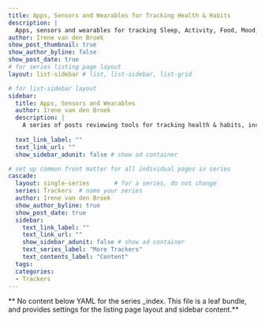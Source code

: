 ```yaml
---
title: Apps, Sensors and Wearables for Tracking Health & Habits
description: |
  Apps, sensors and wearables for tracking Sleep, Activity, Food, Mood, Brain, Body, Environment and Habits
author: Irene van den Broek
show_post_thumbnail: true
show_author_byline: false
show_post_date: true
# for series listing page layout
layout: list-sidebar # list, list-sidebar, list-grid

# for list-sidebar layout
sidebar: 
  title: Apps, Sensors and Wearables
  author: Irene van den Broek
  description: |
    A series of posts reviewing tools for tracking health & habits, including **descriptions**, **reviews**, and extensive **how-to** on data collection, analysis and visualization. 
    
  text_link_label: ""
  text_link_url: ""
  show_sidebar_adunit: false # show ad container

# set up common front matter for all individual pages in series
cascade:
  layout: single-series       # for a series, do not change
  series: Trackers  # name your series
  author: Irene van den Broek
  show_author_byline: true
  show_post_date: true
  sidebar:
    text_link_label: ""
    text_link_url: ""
    show_sidebar_adunit: false # show ad container
    text_series_label: "More Trackers" 
    text_contents_label: "Content" 
  tags:
  categories:
  - Trackers
---
```


** No content below YAML for the series _index. This file is a leaf bundle, and provides settings for the listing page layout and sidebar content.**
